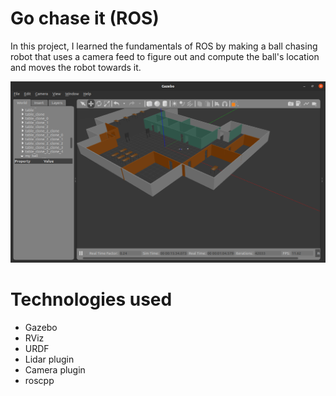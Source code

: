 # Go chase it (ROS)
In this project, I learned the fundamentals of ROS by making a ball chasing robot that uses a camera feed to figure out and compute the ball's location and moves the robot towards it. 

![Project image](./img.png)


# Technologies used

- Gazebo 
- RViz 
- URDF 
- Lidar plugin 
- Camera plugin 
- roscpp 
